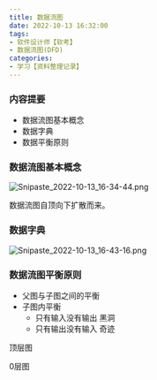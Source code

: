 ```yaml
---
title: 数据流图
date: 2022-10-13 16:32:00
tags:
- 软件设计师【软考】
- 数据流图(DFD)
categories:
- 学习【资料整理记录】
---
```


### 内容提要

- 数据流图基本概念
- 数据字典
- 数据平衡原则

### 数据流图基本概念

![Snipaste_2022-10-13_16-34-44.png](/img/软考/Snipaste_2022-10-13_16-34-44.png)

数据流图自顶向下扩散而来。

### 数据字典

![Snipaste_2022-10-13_16-43-16.png](/img/软考/Snipaste_2022-10-13_16-43-16.png)

### 数据流图平衡原则

- 父图与子图之间的平衡
- 子图内平衡
  - 只有输入没有输出 黑洞
  - 只有输出没有输入 奇迹

顶层图

0层图